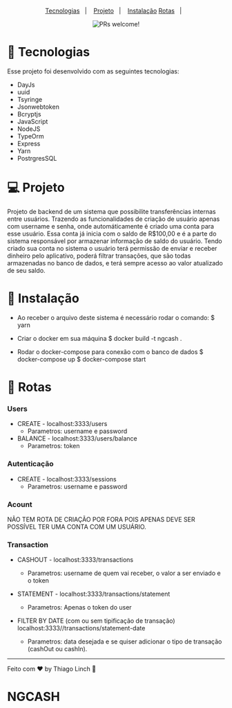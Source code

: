 <p align="center">
  <a href="#-tecnologias">Tecnologias</a>&nbsp;&nbsp;&nbsp;|&nbsp;&nbsp;&nbsp;
  <a href="#-projeto">Projeto</a>&nbsp;&nbsp;&nbsp;|&nbsp;&nbsp;&nbsp;
  <a href="#-layout">Instalação</a>
<a href="#-projeto">Rotas</a>&nbsp;&nbsp;&nbsp;|&nbsp;&nbsp;&nbsp;
</p>

<p align="center">
 <img src="https://img.shields.io/static/v1?label=PRs&message=welcome&color=49AA26&labelColor=000000" alt="PRs welcome!" />
</p>

# 🚀 Tecnologias

Esse projeto foi desenvolvido com as seguintes tecnologias:

- DayJs
- uuid
- Tsyringe
- Jsonwebtoken
- Bcryptjs
- JavaScript
- NodeJS
- TypeOrm
- Express
- Yarn
- PostrgresSQL

# 💻 Projeto

Projeto de backend de um sistema que possibilite transferências internas entre usuários. Trazendo as funcionalidades de criação de usuário apenas com username e senha, onde automáticamente é criado uma conta para esse usuário. Essa conta já inicia com o saldo de R$100,00 e é a parte do sistema responsável por armazenar informação de saldo do usuário. Tendo criado sua conta no sistema o usuário terá permissão de enviar e receber dinheiro pelo aplicativo, poderá filtrar transações, que são todas armazenadas no banco de dados, e terá sempre acesso ao valor atualizado de seu saldo.

# 🔖 Instalação

* Ao receber o arquivo deste sistema é necessário rodar o comando:
$ yarn

* Criar o docker em sua máquina
$ docker build -t ngcash .

* Rodar o docker-compose para conexão com o banco de dados
$ docker-compose up
$ docker-compose start



# :pushpin: Rotas

### Users
* CREATE - localhost:3333/users
    * Parametros: username e password
* BALANCE - localhost:3333/users/balance
    * Parametros: token

### Autenticação
* CREATE - localhost:3333/sessions
    * Parametros: username e password

### Acount
NÃO TEM ROTA DE CRIAÇÃO POR FORA POIS APENAS DEVE SER POSSÍVEL TER UMA CONTA COM UM USUÁRIO.

### Transaction

* CASHOUT - localhost:3333/transactions
    * Parametros: username de quem vai receber, o valor a ser enviado e o token

* STATEMENT - localhost:3333/transactions/statement
    * Parametros: Apenas o token do user

* FILTER BY DATE (com ou sem tipificação de transação) localhost:3333//transactions/statement-date
    * Parametros: data desejada e se quiser adicionar o tipo de transação (cashOut ou cashIn).

---

Feito com ♥ by Thiago Linch :wave:
# NGCASH